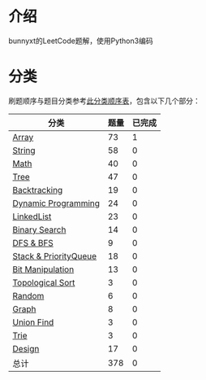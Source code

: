 # 介绍

bunnyxt的LeetCode题解，使用Python3编码

# 分类

刷题顺序与题目分类参考[此分类顺序表](https://cspiration.com/leetcodeClassification)，包含以下几个部分：

| 分类 | 题量 | 已完成 |
| ---- | ---- | ---- |
| [Array](Array/README.md) | 73 | 1 |
| [String](String/README.md) | 58 | 0 |
| [Math](Math/README.md) | 40 | 0 |
| [Tree](Tree/README.md) | 47 | 0 |
| [Backtracking](Backtracking/README.md) | 19 | 0 |
| [Dynamic Programming](DynamicProgramming/README.md) | 24 | 0 |
| [LinkedList](LinkedList/README.md) | 23 | 0 |
| [Binary Search](BinarySearch/README.md) | 14 | 0 |
| [DFS & BFS](DFS&BFS/README.md) | 9 | 0 |
| [Stack & PriorityQueue](Stack&PriorityQueue/README.md) | 18 | 0 |
| [Bit Manipulation](BitManipulation/README.md) | 13 | 0 |
| [Topological Sort](TopologicalSort/README.md) | 3 | 0 |
| [Random](Random/README.md) | 6 | 0 |
| [Graph](Graph/README.md) | 8 | 0 |
| [Union Find](UnionFind/README.md) | 3 | 0 |
| [Trie](Trie/README.md) | 3 | 0 |
| [Design](Tree/README.md) | 17 | 0 |
| 总计 | 378 | 0 |

